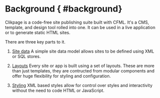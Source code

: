 # Background { #background}

Clikpage is a code-free site publishing suite built with CFML. It's a CMS, template, and design tool rolled into one. It can be used in a live application or to generate static HTML sites.

There are three key parts to it.

1. [Site data](sitedata.md)
    A simple site data model allows sites to be defined using XML or SQL stores. 

2. [Layouts](layouts.md)
    Every site or app is built using a set of layouts. These are more than just templates, they are contructed from modular components and offer huge flexibility for styling and configuration.

3. [Styling](styling.md)
    XML based styles allow for control over styles and interactivity without the need to code HTML or JavaScript.


